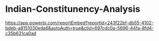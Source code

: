 # Indian-Constitunency-Analysis

https://app.powerbi.com/reportEmbed?reportId=243f22bf-db55-4102-bdeb-a8151030eda6&autoAuth=true&ctid=697cdc0a-5696-44fa-8fd4-c35b631ca0ad
